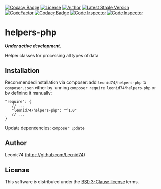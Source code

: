 [![Codacy Badge](https://api.codacy.com/project/badge/Grade/c1b4a51c86b746fbbfc20f82a0aa2f9f)](https://app.codacy.com/gh/Leonid74/helpers-php?utm_source=github.com&utm_medium=referral&utm_content=Leonid74/helpers-php&utm_campaign=Badge_Grade_Settings)
[![License](https://img.shields.io/badge/license-BSD-blue.svg?maxAge=43200)](./LICENSE)
[![Author](https://img.shields.io/badge/author-Leonid74-blue.svg)](https://github.com/Leonid74)
[![Latest Stable Version](https://img.shields.io/github/v/release/Leonid74/helpers-php)](https://github.com/Leonid74/helpers-php/releases/latest)
[![CodeFactor](https://www.codefactor.io/repository/github/leonid74/helpers-php/badge)](https://www.codefactor.io/repository/github/leonid74/helpers-php)
[![Codacy Badge](https://app.codacy.com/project/badge/Grade/5de729cad22c4c2bb67a030d96fbf0b0)](https://www.codacy.com/gh/Leonid74/helpers-php/dashboard)
[![Code Inspector](https://www.code-inspector.com/project/29479/status/svg)](https://frontend.code-inspector.com/home)
[![Code Inspector](https://www.code-inspector.com/project/29479/score/svg)](https://frontend.code-inspector.com/home)

# helpers-php
***Under active development.***

Helper classes for processing all types of data

Installation
-----

Recommended installation via composer: add `leonid74/helpers-php` to `composer.json` either by running `composer require leonid74/helpers-php` or by defining it manually:

    "require": {
       // ...
       "leonid74/helpers-php": "^1.0"
       // ...
    }

Update dependencies: `composer update`

## Author
Leonid74 (https://github.com/Leonid74)

## License
This software is distributed under the [BSD 3-Clause license](./LICENSE) terms.

